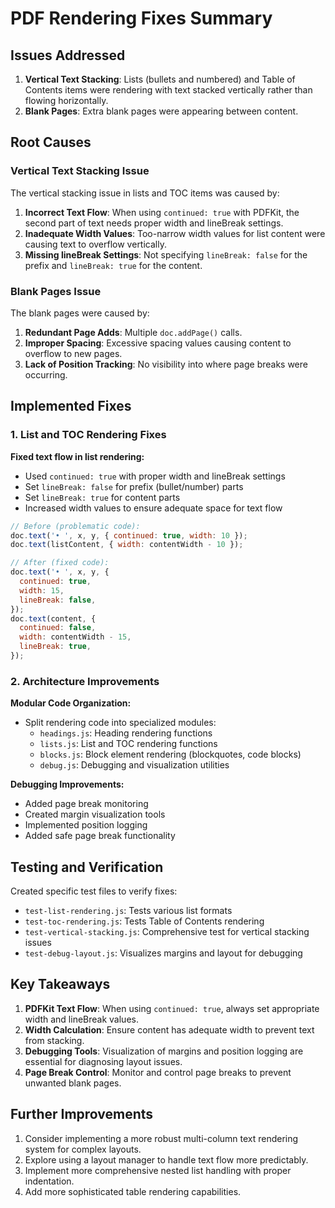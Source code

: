 # PDF Rendering Fixes Summary

## Issues Addressed

1. **Vertical Text Stacking**: Lists (bullets and numbered) and Table of Contents items were rendering with text stacked vertically rather than flowing horizontally.
2. **Blank Pages**: Extra blank pages were appearing between content.

## Root Causes

### Vertical Text Stacking Issue

The vertical stacking issue in lists and TOC items was caused by:

1. **Incorrect Text Flow**: When using `continued: true` with PDFKit, the second part of text needs proper width and lineBreak settings.
2. **Inadequate Width Values**: Too-narrow width values for list content were causing text to overflow vertically.
3. **Missing lineBreak Settings**: Not specifying `lineBreak: false` for the prefix and `lineBreak: true` for the content.

### Blank Pages Issue

The blank pages were caused by:

1. **Redundant Page Adds**: Multiple `doc.addPage()` calls.
2. **Improper Spacing**: Excessive spacing values causing content to overflow to new pages.
3. **Lack of Position Tracking**: No visibility into where page breaks were occurring.

## Implemented Fixes

### 1. List and TOC Rendering Fixes

**Fixed text flow in list rendering:**

- Used `continued: true` with proper width and lineBreak settings
- Set `lineBreak: false` for prefix (bullet/number) parts
- Set `lineBreak: true` for content parts
- Increased width values to ensure adequate space for text flow

```javascript
// Before (problematic code):
doc.text('• ', x, y, { continued: true, width: 10 });
doc.text(listContent, { width: contentWidth - 10 });

// After (fixed code):
doc.text('• ', x, y, {
  continued: true,
  width: 15,
  lineBreak: false,
});
doc.text(content, {
  continued: false,
  width: contentWidth - 15,
  lineBreak: true,
});
```

### 2. Architecture Improvements

**Modular Code Organization:**

- Split rendering code into specialized modules:
  - `headings.js`: Heading rendering functions
  - `lists.js`: List and TOC rendering functions
  - `blocks.js`: Block element rendering (blockquotes, code blocks)
  - `debug.js`: Debugging and visualization utilities

**Debugging Improvements:**

- Added page break monitoring
- Created margin visualization tools
- Implemented position logging
- Added safe page break functionality

## Testing and Verification

Created specific test files to verify fixes:

- `test-list-rendering.js`: Tests various list formats
- `test-toc-rendering.js`: Tests Table of Contents rendering
- `test-vertical-stacking.js`: Comprehensive test for vertical stacking issues
- `test-debug-layout.js`: Visualizes margins and layout for debugging

## Key Takeaways

1. **PDFKit Text Flow**: When using `continued: true`, always set appropriate width and lineBreak values.
2. **Width Calculation**: Ensure content has adequate width to prevent text from stacking.
3. **Debugging Tools**: Visualization of margins and position logging are essential for diagnosing layout issues.
4. **Page Break Control**: Monitor and control page breaks to prevent unwanted blank pages.

## Further Improvements

1. Consider implementing a more robust multi-column text rendering system for complex layouts.
2. Explore using a layout manager to handle text flow more predictably.
3. Implement more comprehensive nested list handling with proper indentation.
4. Add more sophisticated table rendering capabilities.
